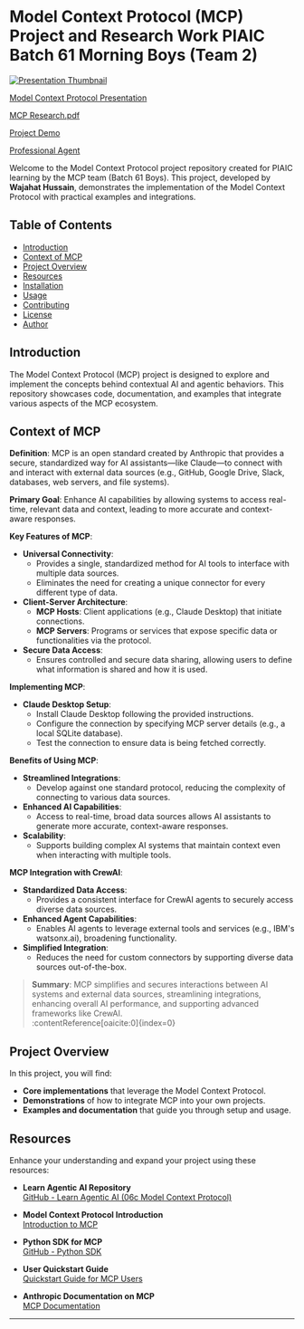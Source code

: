 # Model Context Protocol (MCP) Project and Research Work PIAIC Batch 61 Morning Boys (Team 2)
[![Presentation Thumbnail](https://github.com/user-attachments/assets/432767ff-f820-474d-bb86-f6b494a501b8)](https://modelcontextprotocol.my.canva.site/presentation)


[Model Context Protocol Presentation](https://modelcontextprotocol.my.canva.site/presentation)

[MCP Research.pdf](https://github.com/user-attachments/files/19028513/MCP.discussion.session.01.pdf)

[Project Demo]()

[Professional Agent]()

Welcome to the Model Context Protocol project repository created for PIAIC learning by the MCP team (Batch 61 Boys). This project, developed by **Wajahat Hussain**, demonstrates the implementation of the Model Context Protocol with practical examples and integrations.

## Table of Contents

- [Introduction](#introduction)
- [Context of MCP](#context-of-mcp)
- [Project Overview](#project-overview)
- [Resources](#resources)
- [Installation](#installation)
- [Usage](#usage)
- [Contributing](#contributing)
- [License](#license)
- [Author](#author)

## Introduction

The Model Context Protocol (MCP) project is designed to explore and implement the concepts behind contextual AI and agentic behaviors. This repository showcases code, documentation, and examples that integrate various aspects of the MCP ecosystem.


## Context of MCP

**Definition**: MCP is an open standard created by Anthropic that provides a secure, standardized way for AI assistants—like Claude—to connect with and interact with external data sources (e.g., GitHub, Google Drive, Slack, databases, web servers, and file systems).

**Primary Goal**: Enhance AI capabilities by allowing systems to access real-time, relevant data and context, leading to more accurate and context-aware responses.

**Key Features of MCP**:
- **Universal Connectivity**:  
  - Provides a single, standardized method for AI tools to interface with multiple data sources.
  - Eliminates the need for creating a unique connector for every different type of data.
- **Client-Server Architecture**:  
  - **MCP Hosts**: Client applications (e.g., Claude Desktop) that initiate connections.
  - **MCP Servers**: Programs or services that expose specific data or functionalities via the protocol.
- **Secure Data Access**:  
  - Ensures controlled and secure data sharing, allowing users to define what information is shared and how it is used.

**Implementing MCP**:
- **Claude Desktop Setup**:  
  - Install Claude Desktop following the provided instructions.
  - Configure the connection by specifying MCP server details (e.g., a local SQLite database).
  - Test the connection to ensure data is being fetched correctly.

**Benefits of Using MCP**:
- **Streamlined Integrations**:  
  - Develop against one standard protocol, reducing the complexity of connecting to various data sources.
- **Enhanced AI Capabilities**:  
  - Access to real-time, broad data sources allows AI assistants to generate more accurate, context-aware responses.
- **Scalability**:  
  - Supports building complex AI systems that maintain context even when interacting with multiple tools.

**MCP Integration with CrewAI**:
- **Standardized Data Access**:  
  - Provides a consistent interface for CrewAI agents to securely access diverse data sources.
- **Enhanced Agent Capabilities**:  
  - Enables AI agents to leverage external tools and services (e.g., IBM's watsonx.ai), broadening functionality.
- **Simplified Integration**:  
  - Reduces the need for custom connectors by supporting diverse data sources out-of-the-box.

> **Summary**: MCP simplifies and secures interactions between AI systems and external data sources, streamlining integrations, enhancing overall AI performance, and supporting advanced frameworks like CrewAI.  
:contentReference[oaicite:0]{index=0}

## Project Overview

In this project, you will find:
- **Core implementations** that leverage the Model Context Protocol.
- **Demonstrations** of how to integrate MCP into your own projects.
- **Examples and documentation** that guide you through setup and usage.

## Resources

Enhance your understanding and expand your project using these resources:

- **Learn Agentic AI Repository**  
  [GitHub - Learn Agentic AI (06c Model Context Protocol)](https://github.com/panaversity/learn-agentic-ai/tree/main/06c_model_context_protocol)

- **Model Context Protocol Introduction**  
  [Introduction to MCP](https://modelcontextprotocol.io/introduction)

- **Python SDK for MCP**  
  [GitHub - Python SDK](https://github.com/modelcontextprotocol/python-sdk)

- **User Quickstart Guide**  
  [Quickstart Guide for MCP Users](https://modelcontextprotocol.io/quickstart/user)

- **Anthropic Documentation on MCP**  
  [MCP Documentation](https://docs.anthropic.com/en/docs/agents-and-tools/mcp)

---
